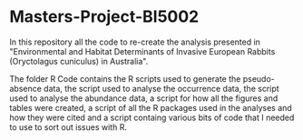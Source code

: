 # Masters-Project-BI5002
In this repository all the code to re-create the analysis presented in "Environmental and Habitat Determinants of Invasive European Rabbits (Oryctolagus cuniculus) in Australia". 

The folder R Code contains the R scripts used to generate the pseudo-absence data, the script used to analyse the occurrence data, the script used to analyse the abundance data, a script for how all the figures and tables were created, a script of all the R packages used in the analyses and how they were cited and a script containg various bits of code that I needed to use to sort out issues with R. 
